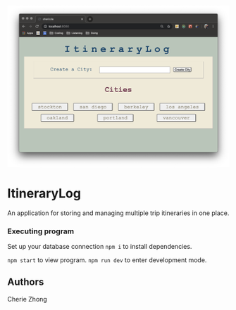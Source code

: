 <img src='./images/readme.png'>

# ItineraryLog

An application for storing and managing multiple trip itineraries in one place. 

### Executing program
Set up your database connection
`npm i` to install dependencies.

`npm start` to view program. 
`npm run dev` to enter development mode.

## Authors
Cherie Zhong

